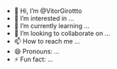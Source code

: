 - 👋 Hi, I’m @VitorGirottto
- 👀 I’m interested in ...
- 🌱 I’m currently learning ...
- 💞️ I’m looking to collaborate on ...
- 📫 How to reach me ...
- 😄 Pronouns: ...
- ⚡ Fun fact: ...

<!---
VitorGirottto/VitorGirottto is a ✨ special ✨ repository because its `README.md` (this file) appears on your GitHub profile.
You can click the Preview link to take a look at your changes.
--->
